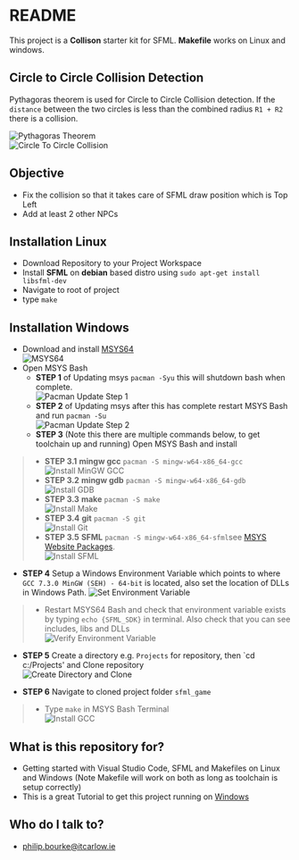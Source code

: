 # README #
This project is a **Collison** starter kit for SFML. **Makefile** works on Linux
and windows.
  
## Circle to Circle Collision Detection
Pythagoras theorem is used for Circle to Circle Collision detection.
If the `distance` between the two circles is less than the combined radius `R1 + R2` there is a collision. 

![Pythagoras Theorem](./images/CollisionDetectionPythagorasTheorem.png)  
![Circle To Circle Collision](./images/CollisionDetectionPythagorasTheoremCircleToCircle.png)  

## Objective
* Fix the collision so that it takes care of SFML draw position which is Top Left
* Add at least 2 other NPCs

## Installation Linux
* Download Repository to your Project Workspace
* Install **SFML** on **debian** based distro using `sudo apt-get install libsfml-dev`
* Navigate to root of project
* type `make`

## Installation Windows
* Download and install [MSYS64](https://www.msys2.org/)  
![MSYS64](./images/MsysWebsite.png)
* Open MSYS Bash
	* **STEP 1** of Updating msys `pacman -Syu` this will shutdown bash when complete.  
	![Pacman Update Step 1](./images/PacmanUpdateStep1.png)
	* **STEP 2** of Updating msys after this has complete restart MSYS Bash and run `pacman -Su`  
	![Pacman Update Step 2](./images/PacmanUpdateStep2.png)
	* **STEP 3** (Note this there are multiple commands below, to get toolchain up and running) Open MSYS Bash and install
>   * **STEP 3.1** **mingw gcc** `pacman -S mingw-w64-x86_64-gcc`  
![Install MinGW GCC](./images/InstallMinGWGCC.png)
>   * **STEP 3.2** **mingw gdb** `pacman -S mingw-w64-x86_64-gdb`  
![Install GDB](./images/InstallMinGWGDB.png)
>   * **STEP 3.3** **make** `pacman -S make`  
![Install Make](./images/InstallMake.png)
>   * **STEP 3.4** **git** `pacman -S git`  
![Install Git](./images/InstallGit.png)
>   * **STEP 3.5** **SFML** `pacman -S mingw-w64-x86_64-sfml`see [MSYS Website Packages](https://packages.msys2.org/package/mingw-w64-x86_64-sfml).  
![Install SFML](./images/InstallSFML.png) 

* **STEP 4** Setup a Windows Environment Variable which points to where `GCC 7.3.0 MinGW (SEH) - 64-bit` is located, also set the location of DLLs in Windows Path.
![Set Environment Variable](./images/EnvironmentVariableBinPath.png)
>   * Restart MSYS64 Bash and check that environment variable exists by typing `echo {SFML_SDK}` in terminal. Also check that you can see includes, libs and DLLs  
![Verify Environment Variable](./images/Verify_SFML_SDK_Env_Variable.png)

* **STEP 5** Create a directory e.g. `Projects` for repository, then `cd c:/Projects' and Clone repository  
![Create Directory and Clone](./images/CloneRepo.png)

* **STEP 6** Navigate to cloned project folder `sfml_game`
>   * Type `make` in MSYS Bash Terminal  
![Install GCC](./images/Make.png)

## What is this repository for? ##
* Getting started with Visual Studio Code, SFML and Makefiles on Linux and Windows (Note Makefile will work on both as long as toolchain is setup correctly)
* This is a great Tutorial to get this project running on [Windows](https://www.youtube.com/watch?v=Ljhpsdz8Ouo)

## Who do I talk to? ##
* philip.bourke@itcarlow.ie